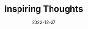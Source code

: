 ---
slug: thought-for-the-day
title: "Inspiring Thoughts"
date: 2022-12-27
excerpt: "In my life's garden my wealth has been of the shadows and lights that are never gathered
and stored."
tags: [Inspiration, Motivation, Quotes, Thoughts]
---